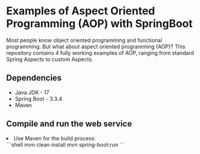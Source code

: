 # Examples of Aspect Oriented Programming (AOP) with SpringBoot

Most people know object oriented programming and functional programming. But what about aspect oriented programming (AOP)?
This repository contains 4 fully working examples of AOP, ranging from standard Spring Aspects to custom Aspects.

## Dependencies
<ul><li>Java JDK - 17</li>
<li>Spring Boot - 3.3.4</li>
<li>Maven</li>
</ul>

## Compile and run the web service
<li>Use Maven for the build process:</li>
```shell
mvn clean install
mvn spring-boot:run
```



